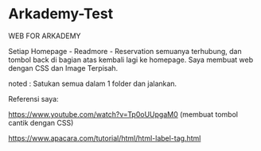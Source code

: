 # Arkademy-Test
WEB FOR ARKADEMY

Setiap Homepage - Readmore - Reservation semuanya terhubung, dan tombol back di bagian atas kembali lagi ke homepage.
Saya membuat web dengan CSS dan Image Terpisah.

noted : Satukan semua dalam 1 folder dan jalankan.

Referensi saya:

https://www.youtube.com/watch?v=Tp0oUUpgaM0 (membuat tombol cantik dengan CSS)

https://www.apacara.com/tutorial/html/html-label-tag.html
